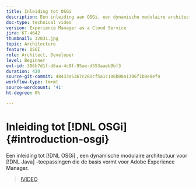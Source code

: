 ```yaml
---
title: Inleiding tot OSGi
description: Een inleiding aan OSGi, een dynamische modulaire architectuur voor toepassingen van Java die de basis voor Adobe Experience Manager is.
doc-type: technical video
version: Experience Manager as a Cloud Service
jira: KT-4642
thumbnail: 32031.jpg
topic: Architecture
feature: OSGI
role: Architect, Developer
level: Beginner
exl-id: 386b7d1f-d6aa-4c9f-95ae-d553aaeb9bf3
duration: 420
source-git-commit: 48433a5367c281cf5a1c106b08a1306f1b0e8ef4
workflow-type: tm+mt
source-wordcount: '41'
ht-degree: 0%

---
```


# Inleiding tot [!DNL OSGi] {#introduction-osgi}

Een inleiding tot [!DNL OSGi] , een dynamische modulaire architectuur voor [!DNL Java] -toepassingen die de basis vormt voor Adobe Experience Manager.

>[!VIDEO](https://video.tv.adobe.com/v/32031?quality=12&learn=on)
